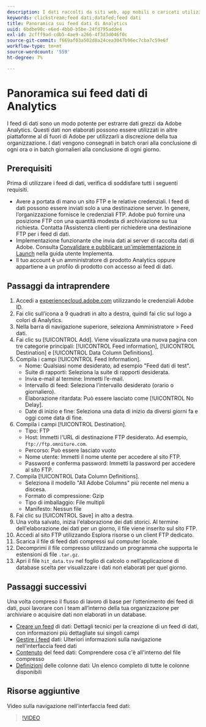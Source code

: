 ```yaml
---
description: I dati raccolti da siti web, app mobili o caricati utilizzando API di servizi web o origini dati, vengono elaborati e memorizzati nella Data Warehouse di Adobe. Questi dati click-stream non elaborati formano il set di dati utilizzato da Adobe Analytics.
keywords: clickstream;feed dati;datafed;feed dati
title: Panoramica sui feed dati di Analytics
uuid: 6bdbe90c-e6ed-4bb0-b5be-24fd795adde4
exl-id: 2cfff9ad-cdb5-4ae9-a266-4f3d3d046f0c
source-git-commit: f669af03a502d8a24cea3047b96ec7cba7c59e6f
workflow-type: tm+mt
source-wordcount: '559'
ht-degree: 7%

---
```


# Panoramica sui feed dati di Analytics

I feed di dati sono un modo potente per estrarre dati grezzi da Adobe Analytics. Questi dati non elaborati possono essere utilizzati in altre piattaforme al di fuori di Adobe per utilizzarli a discrezione della tua organizzazione. I dati vengono consegnati in batch orari alla conclusione di ogni ora o in batch giornalieri alla conclusione di ogni giorno.

## Prerequisiti

Prima di utilizzare i feed di dati, verifica di soddisfare tutti i seguenti requisiti.

* Avere a portata di mano un sito FTP e le relative credenziali. I feed di dati possono essere inviati solo a una destinazione server. In genere, l’organizzazione fornisce le credenziali FTP. Adobe può fornire una posizione FTP con una quantità modesta di archiviazione su tua richiesta. Contatta l’Assistenza clienti per richiedere una destinazione FTP per i feed di dati.
* Implementazione funzionante che invia dati ai server di raccolta dati di Adobe. Consulta [Convalidare e pubblicare un&#39;implementazione in Launch](/help/implement/launch/validate-publish-prod.md) nella guida utente Implementa.
* Il tuo account è un amministratore di prodotto Analytics oppure appartiene a un profilo di prodotto con accesso ai feed di dati.

## Passaggi da intraprendere

1. Accedi a [experiencecloud.adobe.com](https://experiencecloud.adobe.com) utilizzando le credenziali Adobe ID.
2. Fai clic sull’icona a 9 quadrati in alto a destra, quindi fai clic sul logo a colori di Analytics.
3. Nella barra di navigazione superiore, seleziona Amministratore > Feed dati.
4. Fai clic su [!UICONTROL Add]. Viene visualizzata una nuova pagina con tre categorie principali: [!UICONTROL Feed information], [!UICONTROL Destination] e [!UICONTROL Data Column Definitions].
5. Compila i campi [!UICONTROL Feed Information].
   * Nome: Qualsiasi nome desiderato, ad esempio &quot;Feed dati di test&quot;.
   * Suite di rapporti: Seleziona la suite di rapporti desiderata.
   * Invia e-mail al termine: Immetti l’e-mail.
   * Intervallo di feed: Seleziona l’intervallo desiderato (orario o giornaliero).
   * Elaborazione ritardata: Può essere lasciato come [!UICONTROL No Delay].
   * Date di inizio e fine: Seleziona una data di inizio da diversi giorni fa e oggi come data di fine.
6. Compila i campi [!UICONTROL Destination].
   * Tipo: FTP
   * Host: Immetti l&#39;URL di destinazione FTP desiderato. Ad esempio, `ftp://ftp.omniture.com`.
   * Percorso: Può essere lasciato vuoto
   * Nome utente: Immetti il nome utente per accedere al sito FTP.
   * Password e conferma password: Immetti la password per accedere al sito FTP.
7. Compila [!UICONTROL Data Column Definitions].
   * Seleziona il modello &quot;All Adobe Columns&quot; più recente nel menu a discesa.
   * Formato di compressione: Gzip
   * Tipo di imballaggio: File multipli
   * Manifesto: Nessun file
8. Fai clic su [!UICONTROL Save] in alto a destra.
9. Una volta salvato, inizia l&#39;elaborazione dei dati storici. Al termine dell&#39;elaborazione dei dati per un giorno, il file viene inserito sul sito FTP.
10. Accedi al sito FTP utilizzando Esplora risorse o un client FTP dedicato.
11. Scarica il file di feed dati compressi sul computer locale.
12. Decomprimi il file compresso utilizzando un programma che supporta le estensioni di file `.tar.gz`.
13. Apri il file `hit_data.tsv` nel foglio di calcolo o nell’applicazione di database scelta per visualizzare i dati non elaborati per quel giorno.

## Passaggi successivi

Una volta compreso il flusso di lavoro di base per l’ottenimento dei feed di dati, puoi lavorare con i team all’interno della tua organizzazione per archiviare o acquisire dati non elaborati in un database.

* [Creare un feed](create-feed.md) di dati: Dettagli tecnici per la creazione di un feed di dati, con informazioni più dettagliate sui singoli campi
* [Gestire i feed](df-manage-feeds.md) dati: Ulteriori informazioni sulla navigazione nell’interfaccia feed dati
* [Contenuto](c-df-contents/datafeeds-contents.md) del feed dati: Comprendere cosa c&#39;è all&#39;interno del file compresso
* [Definizioni](c-df-contents/datafeeds-reference.md) delle colonne dati: Un elenco completo di tutte le colonne disponibili

## Risorse aggiuntive

Video sulla navigazione nell’interfaccia feed dati:

>[!VIDEO](https://experienceleague.adobe.com/docs/analytics-learn/tutorials/exporting/data-feeds/data-feeds-management-ui.html)
